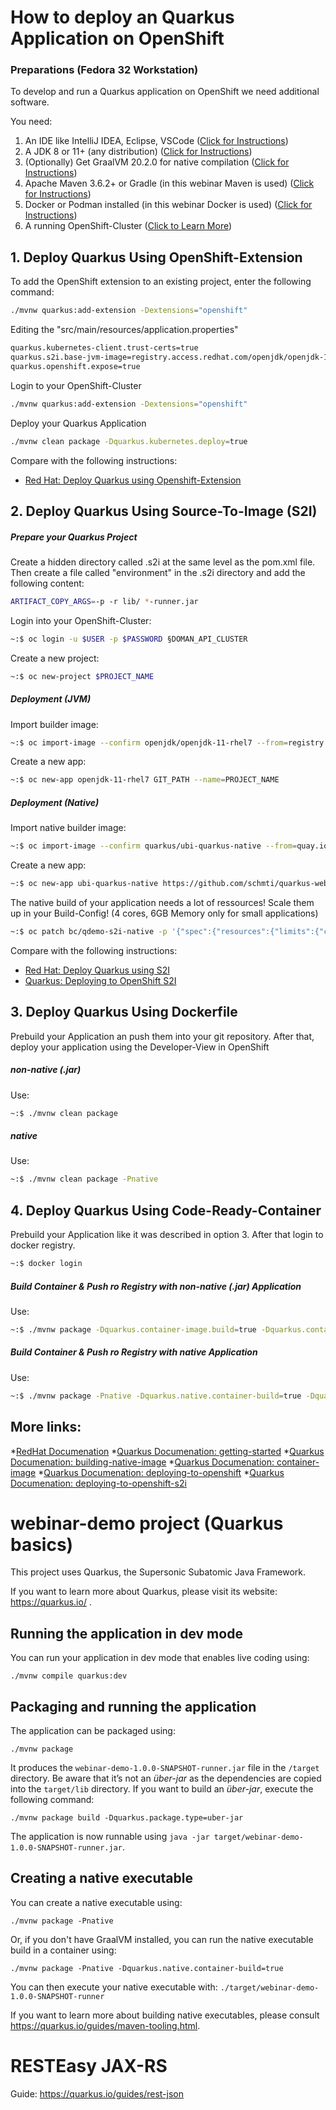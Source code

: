 # How to deploy an Quarkus Application on OpenShift

### Preparations (Fedora 32 Workstation)
To develop and run a Quarkus application on OpenShift we need additional software.

You need:
1.  An IDE like IntelliJ IDEA, Eclipse, VSCode ([Click for Instructions](https://www.jetbrains.com/help/idea/installation-guide.html#silent))
2.  A JDK 8 or 11+ (any distribution)  ([Click for Instructions](https://www.tecmint.com/install-java-in-fedora/))
3. (Optionally) Get GraalVM 20.2.0 for native compilation  ([Click for Instructions](https://quarkus.io/guides/building-native-image))
4. Apache Maven 3.6.2+ or Gradle (in this webinar Maven is used) ([Click for Instructions](https://tecadmin.net/install-apache-maven-on-fedora/))
5. Docker or Podman installed (in this webinar Docker is used) ([Click for Instructions](https://docs.docker.com/engine/install/fedora/))
6. A running OpenShift-Cluster ([Click to Learn More](https://www.openshift.com/try))

## 1. Deploy Quarkus Using OpenShift-Extension
To add the OpenShift extension to an existing project, enter the following command:
```bash
./mvnw quarkus:add-extension -Dextensions="openshift"
````
Editing the "src/main/resources/application.properties"
```bash
quarkus.kubernetes-client.trust-certs=true
quarkus.s2i.base-jvm-image=registry.access.redhat.com/openjdk/openjdk-11-rhel7
quarkus.openshift.expose=true
````
Login to your OpenShift-Cluster
```bash
./mvnw quarkus:add-extension -Dextensions="openshift"
````
Deploy your Quarkus Application
```bash
./mvnw clean package -Dquarkus.kubernetes.deploy=true
````

Compare with the following instructions:
* [Red Hat: Deploy Quarkus using Openshift-Extension](https://access.redhat.com/documentation/en-us/red_hat_build_of_quarkus/1.3/html-single/deploying_quarkus_applications_on_red_hat_openshift_container_platform/index#proc-using-openshfit-extension_quarkus-openshift)

## 2. Deploy Quarkus Using Source-To-Image (S2I)
##### Prepare your Quarkus Project
Create a hidden directory called .s2i at the same level as the pom.xml file. Then create a file called "environment" in the .s2i directory and add the following content:
```bash
ARTIFACT_COPY_ARGS=-p -r lib/ *-runner.jar
```
Login into your OpenShift-Cluster:
```bash
~:$ oc login -u $USER -p $PASSWORD §DOMAN_API_CLUSTER
```
Create a new project:
```bash
~:$ oc new-project $PROJECT_NAME
```
##### Deployment (JVM)
Import builder image:
```bash
~:$ oc import-image --confirm openjdk/openjdk-11-rhel7 --from=registry.access.redhat.com/openjdk/openjdk-11-rhel7
```
Create a new app:
```bash
~:$ oc new-app openjdk-11-rhel7 GIT_PATH --name=PROJECT_NAME
```

##### Deployment (Native)
Import native builder image:
```bash
~:$ oc import-image --confirm quarkus/ubi-quarkus-native --from=quay.io/quarkus/ubi-quarkus-native-s2i:20.1.0-java11
```
Create a new app:
```bash
~:$ oc new-app ubi-quarkus-native https://github.com/schmti/quarkus-webinar --name=qdemo-s2i-native
```
The native build of your application needs a lot of ressources! Scale them up in your Build-Config!
(4 cores, 6GB Memory only for small applications)
```bash
~:$ oc patch bc/qdemo-s2i-native -p '{"spec":{"resources":{"limits":{"cpu":"4", "memory":"6Gi"}}}}'
```
Compare with the following instructions:
* [Red Hat: Deploy Quarkus using S2I](https://access.redhat.com/documentation/en-us/red_hat_build_of_quarkus/1.3/html-single/deploying_quarkus_applications_on_red_hat_openshift_container_platform/index#proc-using-openshfit-extension_quarkus-openshift)
* [Quarkus: Deploying to OpenShift S2I ](https://quarkus.pro/guides/deploying-to-openshift-s2i.html)

## 3. Deploy Quarkus Using Dockerfile
Prebuild your Application an push them into your git repository.
After that, deploy your application using the Developer-View in OpenShift
##### non-native (.jar)
Use:
```bash
~:$ ./mvnw clean package
```
##### native
Use:
```bash
~:$ ./mvnw clean package -Pnative
```
## 4. Deploy Quarkus Using Code-Ready-Container
Prebuild your Application like it was described in option 3. After that login to docker registry.
```bash
~:$ docker login
```
##### Build Container & Push ro Registry with non-native (.jar) Application
Use:
```bash
~:$ ./mvnw package -Dquarkus.container-image.build=true -Dquarkus.container-image.push=true
```
##### Build Container & Push ro Registry with native Application
Use:
```bash
~:$ ./mvnw package -Pnative -Dquarkus.native.container-build=true -Dquarkus.container-image.build=true -Dquarkus.container-image.push=true
```

## More links:
*[RedHat Documenation](https://access.redhat.com/documentation/en-us/red_hat_build_of_quarkus/1.3/html-single/deploying_quarkus_applications_on_red_hat_openshift_container_platform/index)
*[Quarkus Documenation: getting-started](https://quarkus.io/guides/getting-started)
*[Quarkus Documenation: building-native-image](https://quarkus.io/guides/building-native-image)
*[Quarkus Documenation: container-image](https://quarkus.io/guides/container-image)
*[Quarkus Documenation: deploying-to-openshift](https://quarkus.io/guides/deploying-to-openshift)
*[Quarkus Documenation: deploying-to-openshift-s2i](https://quarkus.pro/guides/deploying-to-openshift-s2i.html)


# webinar-demo project (Quarkus basics)

This project uses Quarkus, the Supersonic Subatomic Java Framework.

If you want to learn more about Quarkus, please visit its website: https://quarkus.io/ .

## Running the application in dev mode

You can run your application in dev mode that enables live coding using:
```shell script
./mvnw compile quarkus:dev
```

## Packaging and running the application

The application can be packaged using:
```shell script
./mvnw package
```
It produces the `webinar-demo-1.0.0-SNAPSHOT-runner.jar` file in the `/target` directory.
Be aware that it’s not an _über-jar_ as the dependencies are copied into the `target/lib` directory.
If you want to build an _über-jar_, execute the following command:
```shell script
./mvnw package build -Dquarkus.package.type=uber-jar
```

The application is now runnable using `java -jar target/webinar-demo-1.0.0-SNAPSHOT-runner.jar`.

## Creating a native executable

You can create a native executable using: 
```shell script
./mvnw package -Pnative
```

Or, if you don't have GraalVM installed, you can run the native executable build in a container using: 
```shell script
./mvnw package -Pnative -Dquarkus.native.container-build=true
```

You can then execute your native executable with: `./target/webinar-demo-1.0.0-SNAPSHOT-runner`

If you want to learn more about building native executables, please consult https://quarkus.io/guides/maven-tooling.html.

# RESTEasy JAX-RS

Guide: https://quarkus.io/guides/rest-json


